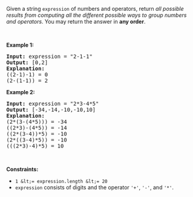 Given a string `` expression `` of numbers and operators, return _all possible results from computing all the different possible ways to group numbers and operators_. You may return the answer in __any order__.

&nbsp;

__Example 1:__

<pre>
<strong>Input:</strong> expression = "2-1-1"
<strong>Output:</strong> [0,2]
<strong>Explanation:</strong>
((2-1)-1) = 0 
(2-(1-1)) = 2
</pre>

__Example 2:__

<pre>
<strong>Input:</strong> expression = "2*3-4*5"
<strong>Output:</strong> [-34,-14,-10,-10,10]
<strong>Explanation:</strong>
(2*(3-(4*5))) = -34 
((2*3)-(4*5)) = -14 
((2*(3-4))*5) = -10 
(2*((3-4)*5)) = -10 
(((2*3)-4)*5) = 10
</pre>

&nbsp;

__Constraints:__

*   `` 1 &lt;= expression.length &lt;= 20 ``
*   `` expression `` consists of digits and the operator `` '+' ``, `` '-' ``, and `` '*' ``.